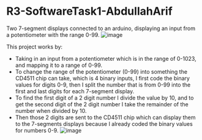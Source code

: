 # R3-SoftwareTask1-AbdullahArif
Two 7-segment displays connected to an arduino, displaying an input from a potentiometer with the range 0-99.
![image](https://user-images.githubusercontent.com/92419884/137069023-e6051c69-9b6b-4933-ac8d-75729665dbe3.png)


This project works by:
  - Taking in an input from a potentiometer which is in the range of 0-1023, and mapping it to a range of 0-99.
  - To change the range of the potentiometer (0-99) into something the CD4511 chip can take, which is 4 binary inputs, I first code the binary values for digits 0-9, then I split the number that is from 0-99 into the first and last digits for each 7-segment display. 
  - To find the first digit of a 2 digit number I divide the value by 10, and to get the second digit of the 2 digit number I take the remainder of the number when divided by 10.
  - Then those 2 digits are sent to the CD4511 chip which can display them to the 7-segments displays because I already coded the binary values for numbers 0-9.
  ![image](https://user-images.githubusercontent.com/92419884/137098172-ff27b6b9-8a41-4c54-859e-5f66657f6444.png)
